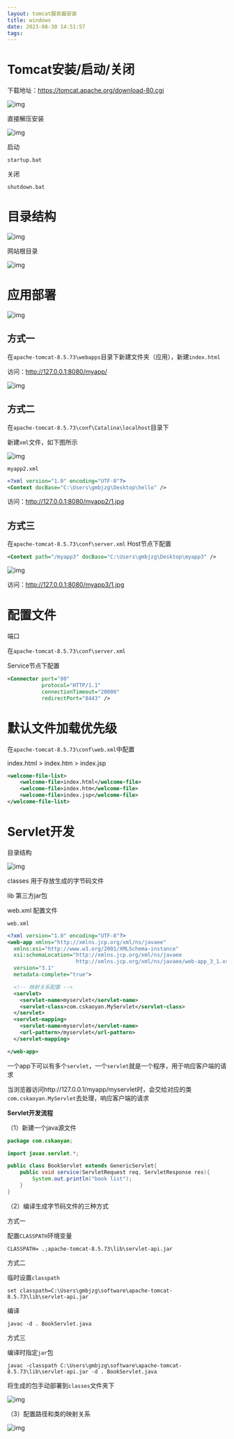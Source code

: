 ```yaml
---
layout: tomcat服务器安装
title: windows
date: 2023-08-30 14:51:57
tags:
---
```


# Tomcat安装/启动/关闭



下载地址：https://tomcat.apache.org/download-80.cgi



![img](https://gitee.com/gmbjzg/typoraPicture/raw/master/img/image-20211206201559144.png)



直接解压安装



![img](https://gitee.com/gmbjzg/typoraPicture/raw/master/img/image-20211206202215751.png)



启动



```
startup.bat
```



关闭



```
shutdown.bat
```



# 目录结构



![img](https://gitee.com/gmbjzg/typoraPicture/raw/master/img/image-20211206204251454.png)



网站根目录



![img](https://gitee.com/gmbjzg/typoraPicture/raw/master/img/image-20211206204125256.png)



# 应用部署



![img](https://gitee.com/gmbjzg/typoraPicture/raw/master/img/image-20211206210623313.png)



## 方式一



在`apache-tomcat-8.5.73\webapps`目录下新建文件夹（应用），新建`index.html`



访问：http://127.0.0.1:8080/myapp/



![img](https://gitee.com/gmbjzg/typoraPicture/raw/master/img/image-20211206210746775.png)



## 方式二



在`apache-tomcat-8.5.73\conf\Catalina\localhost`目录下



新建`xml`文件，如下图所示



![img](https://gitee.com/gmbjzg/typoraPicture/raw/master/img/image-20211206211123709.png)



```
myapp2.xml
```



```xml
<?xml version="1.0" encoding="UTF-8"?>
<Context docBase="C:\Users\gmbjzg\Desktop\hello" />
```



访问：http://127.0.0.1:8080/myapp2/1.jpg



## 方式三



在`apache-tomcat-8.5.73\conf\server.xml` Host节点下配置



```xml
<Context path="/myapp3" docBase="C:\Users\gmbjzg\Desktop\myapp3" />
```



![img](https://gitee.com/gmbjzg/typoraPicture/raw/master/img/image-20211206212944971.png)



访问：http://127.0.0.1:8080/myapp3/1.jpg



# 配置文件



端口



在`apache-tomcat-8.5.73\conf\server.xml`



Service节点下配置



```xml
<Connector port="80" 
           protocol="HTTP/1.1" 
           connectionTimeout="20000" 
           redirectPort="8443" />
```



# 默认文件加载优先级



在`apache-tomcat-8.5.73\conf\web.xml`中配置



index.html > index.htm > index.jsp



```xml
<welcome-file-list>
    <welcome-file>index.html</welcome-file>
    <welcome-file>index.htm</welcome-file>
    <welcome-file>index.jsp</welcome-file>
</welcome-file-list>
```



# Servlet开发



目录结构



![img](https://gitee.com/gmbjzg/typoraPicture/raw/master/img/image-20211207203042920.png)



classes 用于存放生成的字节码文件



lib 第三方jar包



web.xml 配置文件



```
web.xml
```



```xml
<?xml version="1.0" encoding="UTF-8"?>
<web-app xmlns="http://xmlns.jcp.org/xml/ns/javaee"
  xmlns:xsi="http://www.w3.org/2001/XMLSchema-instance"
  xsi:schemaLocation="http://xmlns.jcp.org/xml/ns/javaee
                      http://xmlns.jcp.org/xml/ns/javaee/web-app_3_1.xsd"
  version="3.1"
  metadata-complete="true">

  <!-- 映射关系配置 -->
  <servlet>
    <servlet-name>myservlet</servlet-name>
    <servlet-class>com.cskaoyan.MyServlet</servlet-class>
  </servlet>
  <servlet-mapping>
    <servlet-name>myservlet</servlet-name>
    <url-pattern>/myservlet</url-pattern>
  </servlet-mapping>

</web-app>
```



一个app下可以有多个`servlet`，一个`servlet`就是一个程序，用于响应客户端的请求



当浏览器访问http://127.0.0.1/myapp/myservlet时，会交给对应的类`com.cskaoyan.MyServlet`去处理，响应客户端的请求



**Servlet开发流程**



（1）新建一个java源文件



```java
package com.cskaoyan;

import javax.servlet.*;

public class BookServlet extends GenericServlet{
	public void service(ServletRequest req, ServletResponse res){
		System.out.println("book list");
	}
}
```



（2）编译生成字节码文件的三种方式



方式一



配置`CLASSPATH`环境变量



```
CLASSPATH= .;apache-tomcat-8.5.73\lib\servlet-api.jar
```



方式二



临时设置`classpath`



```
set classpath=C:\Users\gmbjzg\software\apache-tomcat-8.5.73\lib\servlet-api.jar
```



编译



```
javac -d . BookServlet.java
```



方式三



编译时指定`jar`包



```
javac -classpath C:\Users\gmbjzg\software\apache-tomcat-8.5.73\lib\servlet-api.jar -d . BookServlet.java
```



将生成的包手动部署到`classes`文件夹下



![img](https://gitee.com/gmbjzg/typoraPicture/raw/master/img/image-20211207205736429.png)



（3）配置路径和类的映射关系



![img](https://gitee.com/gmbjzg/typoraPicture/raw/master/img/image-20211207210136745.png)
